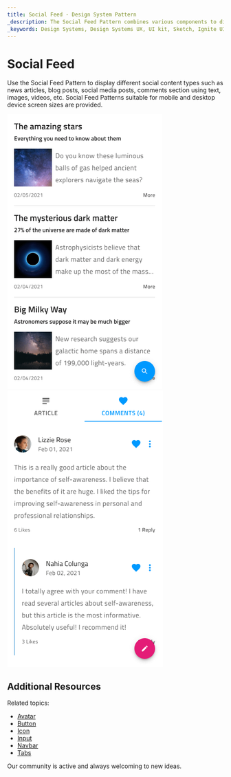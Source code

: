 ```yaml
---
title: Social Feed - Design System Pattern
_description: The Social Feed Pattern combines various components to display different social content types.
_keywords: Design Systems, Design Systems UX, UI kit, Sketch, Ignite UI for Angular, Sketch to Angular, Angular, Angular Design System, Export code from Sketch, Design Kits for Angular, Sketch HTML, Sketch to HTML, Sketch UI kits
---
```


# Social Feed

Use the Social Feed Pattern to display different social content types such as news articles, blog posts, social media posts, comments section using text, images, videos, etc. Social Feed Patterns suitable for mobile and desktop device screen sizes are provided.

<img class="responsive-img" src="../images/social_feed_articles_demo.png" srcset="../images/social_feed_articles_demo@2x.png 2x" />
<img class="responsive-img" src="../images/social_feed_mobile_demo.png" srcset="../images/social_feed_mobile_demo@2x.png 2x" />

## Additional Resources

Related topics:

- [Avatar](../components/avatar.md)
- [Button](../components/button.md)
- [Icon](../components/icon.md)
- [Input](../components/input.md)
- [Navbar](../components/navbar.md)
- [Tabs](../components/tabs.md)
  <div class="divider--half"></div>

Our community is active and always welcoming to new ideas.
